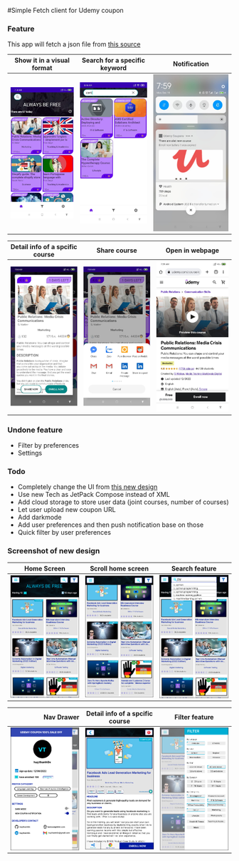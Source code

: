 #Simple Fetch client for Udemy coupon
### Feature
This app will fetch a json file from [this source](https://raw.githubusercontent.com/BlogBatDauLapTrinh/crawl_udemy_coupon_real_time/master/udemy_coupon.json)


Show it in a visual format                  |Search for a specific keyword                     |Notification                              
:------------------------------------------:|:------------------------------------------------:|:----------------------------------------:
![visual info](screenshot/visual_format.jpg)|![search feature](screenshot/search_feature.jpg)  |![notification](screenshot/notification.jpg)

Detail info of a spcific course             |Share course                                   |Open in webpage
:------------------------------------------:|:---------------------------------------------:|:---------------------------------------------:
![course detail](screenshot/detail_info.jpg)|![share course](screenshot/share_send_info.jpg)|![open in web](screenshot/open_in_webpage.jpg)



### Undone feature

- Filter by preferences
- Settings

### Todo

- Completely change the UI from [this new design](https://www.figma.com/file/XCDEehCTNLdZTuHbQdlzm2/Udemy-Coupon-Android-App?node-id=0%3A1&t=m1wd1WJgXzzPlcAo-0)
- Use new Tech as JetPack Compose instead of XML
- Add cloud storage to store user data (joint courses, number of courses)
- Let user upload new coupon URL
- Add darkmode
- Add user preferences and then push notification base on those
- Quick filter by user preferences

### Screenshot of new design

Home Screen                  |Scroll home screen                     |Search feature                              
:------------------------------------------:|:------------------------------------------------:|:----------------------------------------:
![visual info](screenshot/design/HomeScreen.png)|![search feature](screenshot/design/ScrollHomeScreen.png)  |![notification](screenshot/design/SearchQuery.png)

            
Nav Drawer                                    | Detail info of a spcific course            | Filter feature
---------------------------------------------:|:------------------------------------------:|:---------------------------------------------:
![course detail](screenshot/design/NavDrawer.png)|![share course](screenshot/design/DetailCourse.png)|![open in web](screenshot/design/Filter.png)

